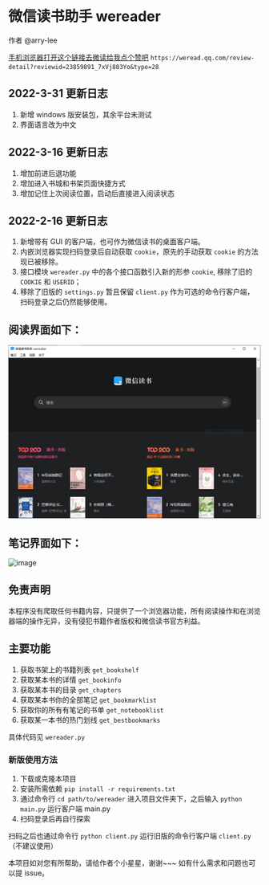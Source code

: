# 微信读书助手 wereader
作者 @arry-lee 

[手机浏览器打开这个链接去微读给我点个赞吧](https://weread.qq.com/review-detail?reviewid=23859891_7xVj883Yo&type=28)
`https://weread.qq.com/review-detail?reviewid=23859891_7xVj883Yo&type=28`
## 2022-3-31 更新日志
1. 新增 windows 版安装包，其余平台未测试
2. 界面语言改为中文

## 2022-3-16 更新日志
1. 增加前进后退功能
2. 增加进入书城和书架页面快捷方式
3. 增加记住上次阅读位置，启动后直接进入阅读状态

## 2022-2-16 更新日志
1. 新增带有 GUI 的客户端，也可作为微信读书的桌面客户端。
2. 内嵌浏览器实现扫码登录后自动获取 `cookie`，原先的手动获取 `cookie` 的方法现已被移除。
3. 接口模块 `wereader.py` 中的各个接口函数引入新的形参 `cookie`, 移除了旧的 `COOKIE` 和 `USERID`；
4. 移除了旧版的 `settings.py` 暂且保留 `client.py` 作为可选的命令行客户端，扫码登录之后仍然能够使用。

## 阅读界面如下：
![image](doc/ui.png)
## 笔记界面如下：
![image](doc/ui2.png)

## 免责声明
本程序没有爬取任何书籍内容，只提供了一个浏览器功能，所有阅读操作和在浏览器端的操作无异，没有侵犯书籍作者版权和微信读书官方利益。

## 主要功能

1. 获取书架上的书籍列表 `get_bookshelf`
2. 获取某本书的详情 `get_bookinfo`
3. 获取某本书的目录 `get_chapters`
4. 获取某本书你的全部笔记 `get_bookmarklist`
5. 获取你的所有有笔记的书单 `get_notebooklist`
6. 获取某一本书的热门划线 `get_bestbookmarks`

具体代码见 `wereader.py`


### 新版使用方法
1. 下载或克隆本项目
2. 安装所需依赖 `pip install -r requirements.txt`
3. 通过命令行 `cd path/to/wereader` 进入项目文件夹下，之后输入 `python main.py` 运行客户端 main.py
4. 扫码登录后再自行探索

扫码之后也通过命令行  `python client.py` 运行旧版的命令行客户端 `client.py`（不建议使用）

本项目如对您有所帮助，请给作者个小星星，谢谢~~~ 如有什么需求和问题也可以提 issue。

